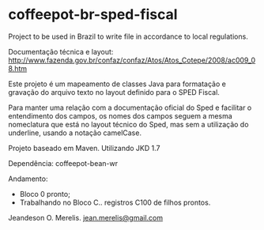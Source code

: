coffeepot-br-sped-fiscal
========================

Project to be used in Brazil to write file in accordance to local regulations.

Documentação técnica e layout:
  http://www.fazenda.gov.br/confaz/confaz/Atos/Atos_Cotepe/2008/ac009_08.htm

Este projeto é um mapeamento de classes Java para formatação e gravação do arquivo texto no layout definido para o SPED Fiscal.

Para manter uma relação com a documentação oficial do Sped e facilitar o entendimento dos campos, os nomes dos campos seguem a mesma nomeclatura que está no layout técnico do Sped, mas sem a utilização do underline, usando a notação camelCase.

Projeto baseado em Maven. Utilizando JKD 1.7

Dependência: coffeepot-bean-wr

Andamento:
- Bloco 0  pronto;
- Trabalhando no Bloco C.. registros C100 de filhos prontos.


Jeandeson O. Merelis. <jean.merelis@gmail.com>
